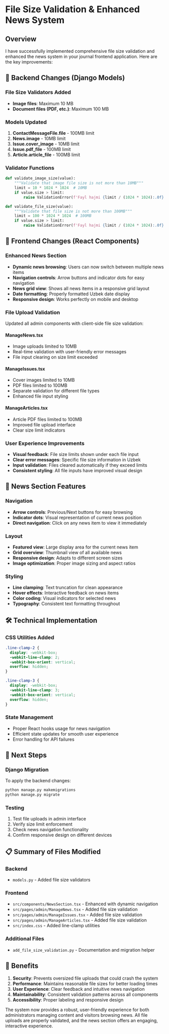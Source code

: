 # File Size Validation & Enhanced News System

## Overview
I have successfully implemented comprehensive file size validation and enhanced the news system in your journal frontend application. Here are the key improvements:

## 🔧 Backend Changes (Django Models)

### File Size Validators Added
- **Image files**: Maximum 10 MB
- **Document files (PDF, etc.)**: Maximum 100 MB

### Models Updated
1. **ContactMessageFile.file** - 100MB limit
2. **News.image** - 10MB limit  
3. **Issue.cover_image** - 10MB limit
4. **Issue.pdf_file** - 100MB limit
5. **Article.article_file** - 100MB limit

### Validator Functions
```python
def validate_image_size(value):
    """Validate that image file size is not more than 10MB"""
    limit = 10 * 1024 * 1024  # 10MB
    if value.size > limit:
        raise ValidationError(f'Fayl hajmi {limit / (1024 * 1024):.0f} MB dan oshmasligi kerak. Sizning faylingiz {value.size / (1024 * 1024):.2f} MB.')

def validate_file_size(value):
    """Validate that file size is not more than 100MB"""
    limit = 100 * 1024 * 1024  # 100MB
    if value.size > limit:
        raise ValidationError(f'Fayl hajmi {limit / (1024 * 1024):.0f} MB dan oshmasligi kerak. Sizning faylingiz {value.size / (1024 * 1024):.2f} MB.')
```

## 🎨 Frontend Changes (React Components)

### Enhanced News Section
- **Dynamic news browsing**: Users can now switch between multiple news items
- **Navigation controls**: Arrow buttons and indicator dots for easy navigation
- **News grid view**: Shows all news items in a responsive grid layout
- **Date formatting**: Properly formatted Uzbek date display
- **Responsive design**: Works perfectly on mobile and desktop

### File Upload Validation
Updated all admin components with client-side file size validation:

#### ManageNews.tsx
- Image uploads limited to 10MB
- Real-time validation with user-friendly error messages
- File input clearing on size limit exceeded

#### ManageIssues.tsx  
- Cover images limited to 10MB
- PDF files limited to 100MB
- Separate validation for different file types
- Enhanced file input styling

#### ManageArticles.tsx
- Article PDF files limited to 100MB
- Improved file upload interface
- Clear size limit indicators

### User Experience Improvements
- **Visual feedback**: File size limits shown under each file input
- **Clear error messages**: Specific file size information in Uzbek
- **Input validation**: Files cleared automatically if they exceed limits
- **Consistent styling**: All file inputs have improved visual design

## 📱 News Section Features

### Navigation
- **Arrow controls**: Previous/Next buttons for easy browsing
- **Indicator dots**: Visual representation of current news position
- **Direct navigation**: Click on any news item to view it immediately

### Layout
- **Featured view**: Large display area for the current news item
- **Grid overview**: Thumbnail view of all available news
- **Responsive design**: Adapts to different screen sizes
- **Image optimization**: Proper image sizing and aspect ratios

### Styling
- **Line clamping**: Text truncation for clean appearance
- **Hover effects**: Interactive feedback on news items
- **Color coding**: Visual indicators for selected news
- **Typography**: Consistent text formatting throughout

## 🛠️ Technical Implementation

### CSS Utilities Added
```css
.line-clamp-2 {
  display: -webkit-box;
  -webkit-line-clamp: 2;
  -webkit-box-orient: vertical;
  overflow: hidden;
}

.line-clamp-3 {
  display: -webkit-box;
  -webkit-line-clamp: 3;
  -webkit-box-orient: vertical;
  overflow: hidden;
}
```

### State Management
- Proper React hooks usage for news navigation
- Efficient state updates for smooth user experience
- Error handling for API failures

## 🚀 Next Steps

### Django Migration
To apply the backend changes:
```bash
python manage.py makemigrations
python manage.py migrate
```

### Testing
1. Test file uploads in admin interface
2. Verify size limit enforcement
3. Check news navigation functionality
4. Confirm responsive design on different devices

## 📋 Summary of Files Modified

### Backend
- `models.py` - Added file size validators

### Frontend
- `src/components/NewsSection.tsx` - Enhanced with dynamic navigation
- `src/pages/admin/ManageNews.tsx` - Added file size validation
- `src/pages/admin/ManageIssues.tsx` - Added file size validation  
- `src/pages/admin/ManageArticles.tsx` - Added file size validation
- `src/index.css` - Added line-clamp utilities

### Additional Files
- `add_file_size_validation.py` - Documentation and migration helper

## 🎯 Benefits

1. **Security**: Prevents oversized file uploads that could crash the system
2. **Performance**: Maintains reasonable file sizes for better loading times
3. **User Experience**: Clear feedback and intuitive news navigation
4. **Maintainability**: Consistent validation patterns across all components
5. **Accessibility**: Proper labeling and responsive design

The system now provides a robust, user-friendly experience for both administrators managing content and visitors browsing news. All file uploads are properly validated, and the news section offers an engaging, interactive experience.